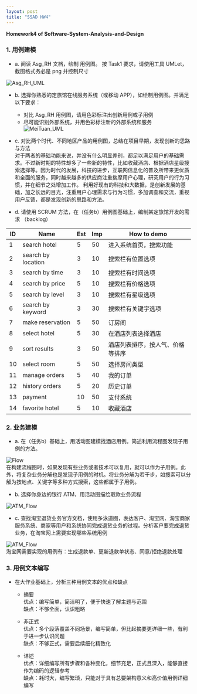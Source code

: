 ```yaml
---
layout: post
title: "SSAD HW4"
---
```

<b>Homework4 of Software-System-Analysis-and-Design</b>

### 1. 用例建模
- a. 阅读 Asg_RH 文档，绘制 用例图。 按 Task1 要求，请使用工具 UMLet，截图格式务必是 png 并控制尺寸

![Asg_RH_UML](https://github.com/joece/joece.github.io/blob/master/_includes/UMLs/Asg_RH_UML.png?raw=true)

- b. 选择你熟悉的定旅馆在线服务系统（或移动 APP），如绘制用例图。并满足以下要求：
  - 对比 Asg_RH 用例图，请用色彩标注出创新用例或子用例
  
  - 尽可能识别外部系统，并用色彩标注新的外部系统和服务
  ![MeiTuan_UML](https://github.com/joece/joece.github.io/blob/master/_includes/UMLs/MeiTuan_UML.png?raw=true)
  
- c. 对比两个时代、不同地区产品的用例图，总结在项目早期，发现创新的思路与方法
<br>对于两者的基础功能来说，并没有什么明显差别，都足以满足用户的基础需求。不过新时期的特性却多了一些新的特性，比如收藏酒店、根据酒店星级搜索选择等。因为时代的发展，科技的进步，互联网信息化的普及所带来更优质和全面的服务，同时越来越多的供应商注重揣摩用户心理，研究用户的行为习惯，并在细节之处增加工作。
利用好现有的科技和大数据，是创新发展的基础，加之长远的目光，注重用户心理需求与行为习惯，多加调查和交流，重视用户反馈，都是发现创新的思路和方法。

- d. 请使用 SCRUM 方法，在（任务b）用例图基础上，编制某定旅馆开发的需求 （backlog）

| ID | Name | Est | Imp |	How to demo |
|----|------|-----|-----|-------------|
| 1	| search hotel | 5 | 50 | 进入系统首页，搜索功能 |
| 2 |	search by location |	3 | 10 | 搜索栏有位置选项 |
| 3	| search by time |	3 |	10 | 搜索栏有时间选项 |
| 4 |	search by price | 5 | 10 | 搜索栏有价格选项 |
| 5 |	search by level |	3 |	10 | 搜索栏有星级选项 |
| 6 |	search by keyword |	3 |	30 | 搜索栏有关键字选项 |
| 7 |		make reservation |	5 |	50 | 订房间 |
| 8 |	select hotel |	5 |	30 | 在酒店列表选择酒店 |
| 9 | sort results |	3 |	50 | 酒店列表排序，按人气、价格等排序 |
| 10 | select room |	5 |	50 | 选择房间类型 |
| 11 | manage orders |	5 |	40 | 我的订单 |
| 12 | history orders |	5 |	20 | 历史订单 |
| 13 | payment |	10 |	50 | 支付系统 |
| 14 | favorite hotel |	5 |	10 | 收藏酒店 |


### 2. 业务建模
- a. 在（任务b）基础上，用活动图建模找酒店用例。简述利用流程图发现子用例的方法。

![Flow](https://github.com/joece/joece.github.io/blob/master/_includes/UMLs/Flow.png?raw=true)
  <br>在构建流程图时，如果发现有些业务或者技术可以复用，就可以作为子用例。此外，将复杂业务分解也是发现子用例的时机。将业务分解为若干步，如搜索可以分解为按地点、关键字等多种方式搜索，这些都属于子用例。

- b. 选择你身边的银行 ATM，用活动图描绘取款业务流程

![ATM_Flow](https://github.com/joece/joece.github.io/blob/master/_includes/UMLs/ATM_FLOW.png?raw=true)

- c. 查找淘宝退货业务官方文档，使用多泳道图，表达客户、淘宝网、淘宝商家服务系统、商家等用户和系统协同完成退货业务的过程。分析客户要完成退货业务，在淘宝网上需要实现哪些系统用例

![ATM_Flow](https://github.com/joece/joece.github.io/blob/master/_includes/UMLs/Taobao.png?raw=true)
  <br>淘宝网需要实现的用例有：生成退款单、更新退款单状态、同意/拒绝退款处理

### 3. 用例文本编写
- 在大作业基础上，分析三种用例文本的优点和缺点
  - 摘要
  <br>优点：编写简单，简洁明了，便于快速了解主题与范围
  <br>缺点：不够全面，认识粗略
 
  - 非正式
  <br>优点：多个段落覆盖不同场景，编写简单，但比起摘要更详细一些，有利于进一步认识问题
  <br>缺点：不够正式，需要后续细化精致化
 
  - 详述
  <br>优点：详细编写所有步骤和各种变化，细节充足，正式且深入，能够直接作为编码的逻辑参考
  <br>缺点：耗时大，编写繁琐，只能对于具有总要架构意义和高价值用例详细编写
